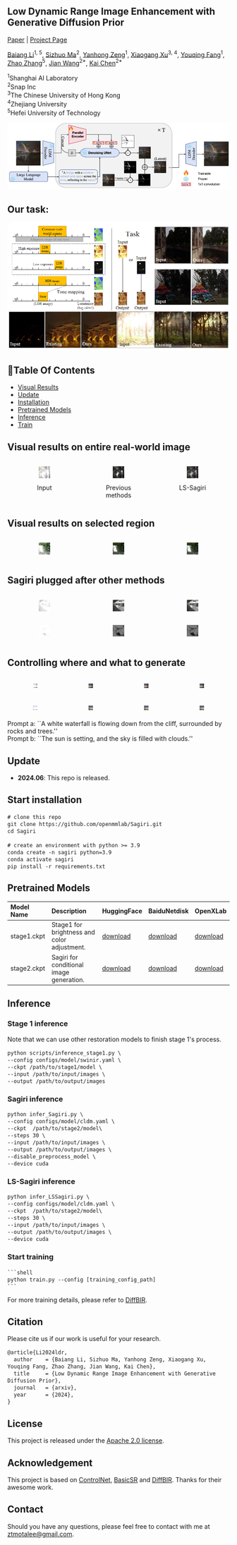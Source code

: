 <!-- <p align="center">
    <img src="assets/logo.png" width="400">
</p> -->

## Low Dynamic Range Image Enhancement with Generative Diffusion Prior
<style>
    .caption {
        text-align: center;
        display: block;
        margin-top: 10px; 
    }
</style>
[Paper]() | [Project Page]()

<!-- ![visitors](https://visitor-badge.laobi.icu/badge?page_id=XPixelGroup/DiffBIR) [![Open in OpenXLab](https://cdn-static.openxlab.org.cn/app-center/openxlab_app.svg)](https://openxlab.org.cn/apps/detail/linxinqi/DiffBIR-official) [![Open In Colab](https://colab.research.google.com/assets/colab-badge.svg)](https://colab.research.google.com/github/camenduru/DiffBIR-colab/blob/main/DiffBIR_colab.ipynb) -->

[Baiang Li](ztmotalee.github.io)<sup>1, 5</sup>, [Sizhuo Ma](https://sizhuoma.netlify.app/)<sup>2</sup>, [Yanhong Zeng](https://zengyh1900.github.io/)<sup>1</sup>, [Xiaogang Xu](https://xuxiaogang.com/)<sup>3, 4</sup>, [Youqing Fang]()<sup>1</sup>, [Zhao Zhang](https://sites.google.com/site/cszzhang)<sup>5</sup>, [Jian Wang](https://jianwang-cmu.github.io/)<sup>2\*</sup>, [Kai Chen](https://chenkai.site/)<sup>2\*</sup>

<sup>1</sup>Shanghai AI Laboratory<br><sup>2</sup>Snap Inc <br><sup>3</sup>The Chinese University of Hong Kong <br><sup>4</sup>Zhejiang University <br><sup>5</sup>Hefei University of Technology

<div align="center">
    <kbd><img src="assets/figure/sagiri.png"></img></kbd>
</div>


## Our task:
<p align="center">
    <img src="assets/figure/bg.png" style="border-radius: 15px">
</p>

## :book:Table Of Contents

- [Visual Results](#visual_results)
- [Update](#update)
- [Installation](#installation)
- [Pretrained Models](#pretrained_models)
- [Inference](#inference)
- [Train](#train)

## <a name="visual_results"></a>Visual results on entire real-world image
<div style="display: flex; justify-content: space-around;">
    <figure style="text-align: center;">
        <img src="assets/imgs/00288_input.jpg" style="width: 30%; height: auto;"/>
        <figcaption class="caption">Input</figcaption>
    </figure>
    <figure style="text-align: center;">
        <img src="assets/imgs/00288_singlehdr.jpg" style="width: 30%; height: auto;"/>
        <figcaption class="caption">Previous methods</figcaption>
    </figure>
    <figure style="text-align: center;">
        <img src="assets/imgs/00288_lssagiri.png" style="width: 30%; height: auto;"/>
        <figcaption class="caption">LS-Sagiri</figcaption>
    </figure>
</div>

## <a name="visual_results"></a>Visual results on selected region 
<div style="display: flex; justify-content: space-around;">
    <figure style="text-align: center;">
        <img src="assets/imgs/00679_draw.jpg" style="width: 30%; height: auto;"/>
        <!-- <figcaption class="caption">Input</figcaption> -->
    </figure>
    <figure style="text-align: center;">
        <img src="assets/imgs/00679_stage1.png" style="width: 30%; height: auto;"/>
        <!-- <figcaption class="caption">Previous methods</figcaption> -->
    </figure>
    <figure style="text-align: center;">
        <img src="assets/imgs/00679_0_combinedloss.png" style="width: 30%; height: auto;"/>
        <!-- <figcaption class="caption">LS-Sagiri</figcaption> -->
    </figure>
</div>

## <a name="visual_results"></a>Sagiri plugged after other methods 
<div style="display: flex; justify-content: space-around;">
    <figure style="text-align: center;">
        <img src="assets/imgs/01548_lq.jpg" style="width: 30%; height: auto;"/>
        <!-- <figcaption class="caption">Input</figcaption> -->
    </figure>
    <figure style="text-align: center;">
        <img src="assets/imgs/01548_single.jpg" style="width: 30%; height: auto;"/>
        <!-- <figcaption class="caption">SingleHDR</figcaption> -->
    </figure>
    <figure style="text-align: center;">
        <img src="assets/imgs/01548_single_sagiri.png" style="width: 30%; height: auto;"/>
        <!-- <figcaption class="caption">SingleHDR+Sagiri</figcaption> -->
    </figure>
</div>
<div style="display: flex; justify-content: space-around;">
    <figure style="text-align: center;">
        <img src="assets/imgs/01624_lq.jpg" style="width: 30%; height: auto;"/>
        <!-- <figcaption class="caption">Input</figcaption> -->
    </figure>
    <figure style="text-align: center;">
        <img src="assets/imgs/01624_lcdp.jpg" style="width: 30%; height: auto;"/>
        <!-- <figcaption class="caption">SingleHDR</figcaption> -->
    </figure>
    <figure style="text-align: center;">
        <img src="assets/imgs/01624_lcdp_sagiri.png" style="width: 30%; height: auto;"/>
        <!-- <figcaption class="caption">SingleHDR+Sagiri</figcaption> -->
    </figure>
</div>

## <a name="visual_results"></a>Controlling where and what to generate
<div style="display: flex; justify-content: space-around; margin-top: 5px; margin-bottom: 5px;">    <figure style="text-align: center;">
        <img src="assets/imgs/00017_input.jpg" style="width: 23%; height: auto;"/>
    </figure>
    <figure style="text-align: center;">
        <img src="assets/imgs/00017_singlehdr.jpg" style="width: 23%; height: auto;"/>
    </figure>
    <figure style="text-align: center;">
        <img src="assets/imgs/00017_singlesagiri_nomask_clouds.png" style="width: 23%; height: auto;"/>
    </figure>
    <figure style="text-align: center;">
        <img src="assets/imgs/00017_singlesagiri_nomask_sun.png" style="width: 23%; height: auto;"/>
    </figure>
</div>
<div style="display: flex; justify-content: space-around; margin-top: 5px; margin-bottom: 5px;">    <figure style="text-align: center;">
        <img src="assets/imgs/00016_input.jpg" style="width: 23%; height: auto;"/>
        <!-- <figcaption class="caption">Input</figcaption> -->
    </figure>
    <figure style="text-align: center;">
        <img src="assets/imgs/00016_single.jpg" style="width: 23%; height: auto;"/>
        <!-- <figcaption class="caption">SingleHDR</figcaption> -->
    </figure>
    <figure style="text-align: center;">
        <img src="assets/imgs/00016_singlesagiri_mask_cloud.png" style="width: 23%; height: auto;"/>
        <!-- <figcaption class="caption">+Sagiri(prompt a)</figcaption> -->
    </figure>
    <figure style="text-align: center;">
        <img src="assets/imgs/00016_singlesagiri_mask_sun.png" style="width: 23%; height: auto;"/>
        <!-- <figcaption class="caption">+Sagiri(prompt b)</figcaption> -->
    </figure>
</div>
Prompt a: ``A white waterfall is flowing down from the cliff, surrounded by rocks and trees.''<br>
Prompt b: ``The sun is setting, and the sky is filled with clouds.''

## <a name="update"></a>Update

- **2024.06**: This repo is released.
<!-- - [**History Updates** >]() -->

## <a name="installation"></a>Start installation


```shell
# clone this repo
git clone https://github.com/openmmlab/Sagiri.git
cd Sagiri

# create an environment with python >= 3.9
conda create -n sagiri python=3.9
conda activate sagiri
pip install -r requirements.txt
```

## <a name="pretrained_models"></a>Pretrained Models

| Model Name | Description | HuggingFace | BaiduNetdisk | OpenXLab |
| :--------- | :---------- | :---------- | :---------- | :---------- |
| stage1.ckpt | Stage1 for brightness and color adjustment. | [download]() | [download](https://pan.baidu.com/s/1StNZdmnLx5uPsXIz-zXZSw?pwd=sgri )| [download]() |
| stage2.ckpt | Sagiri for conditional image generation. |[download]() | [download](https://pan.baidu.com/s/14bPVDza-gRbpF3qYeJuYHQ?pwd=sgri) | [download]() |
## <a name="inference"></a>Inference

### <a name="inference"></a>Stage 1 inference
Note that we can use other restoration models to finish stage 1's process.
```shell
python scripts/inference_stage1.py \
--config configs/model/swinir.yaml \
--ckpt /path/to/stage1/model \
--input /path/to/input/images \
--output /path/to/output/images
```
### <a name="inference"></a>Sagiri inference
```shell
python infer_Sagiri.py \
--config configs/model/cldm.yaml \
--ckpt  /path/to/stage2/model\
--steps 30 \
--input /path/to/input/images \
--output /path/to/output/images \
--disable_preprocess_model \
--device cuda
```

### <a name="inference"></a>LS-Sagiri inference
```shell
python infer_LSSagiri.py \
--config configs/model/cldm.yaml \
--ckpt  /path/to/stage2/model\
--steps 30 \
--input /path/to/input/images \
--output /path/to/output/images \
--device cuda
```

### <a name="train"></a>Start training
    ```shell
    python train.py --config [training_config_path]
    ```

For more training details, please refer to [DiffBIR](https://github.com/XPixelGroup/DiffBIR).

## Citation

Please cite us if our work is useful for your research.

```
@article{Li2024ldr,
  author    = {Baiang Li, Sizhuo Ma, Yanhong Zeng, Xiaogang Xu, Youqing Fang, Zhao Zhang, Jian Wang, Kai Chen},
  title     = {Low Dynamic Range Image Enhancement with Generative Diffusion Prior},
  journal   = {arxiv},
  year      = {2024},
}
```

## License

This project is released under the [Apache 2.0 license](LICENSE).

## Acknowledgement

This project is based on [ControlNet](https://github.com/lllyasviel/ControlNet), [BasicSR](https://github.com/XPixelGroup/BasicSR) and [DiffBIR](https://github.com/XPixelGroup/DiffBIR). Thanks for their awesome work.

## Contact

Should you have any questions, please feel free to contact with me at ztmotalee@gmail.com.
